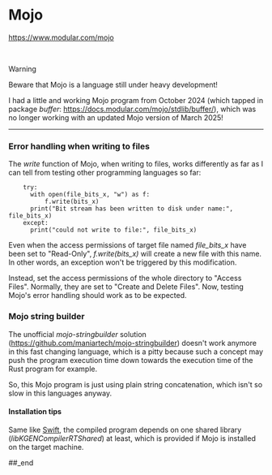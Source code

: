 # Mojo

https://www.modular.com/mojo

<br/>

> [!WARNING]
> Beware that Mojo is a language still under heavy development!

I had a little and working Mojo program from October 2024 (which tapped in package _buffer_: https://docs.modular.com/mojo/stdlib/buffer/), which was no longer working with an updated Mojo version of March 2025!

---

### Error handling when writing to files

The _write_ function of Mojo, when writing to files, works differently as far as I can tell from testing other programming languages so far:

```
    try:
      with open(file_bits_x, "w") as f:
          f.write(bits_x)
      print("Bit stream has been written to disk under name:", file_bits_x)
    except:
      print("could not write to file:", file_bits_x)
```

Even when the access permissions of target file named _file_bits_x_ have been set to "Read-Only", _f.write(bits_x)_ will create a new file with this name. In other words, an exception won't be triggered by this modification.

Instead, set the access permissions of the whole directory to "Access Files". Normally, they are set to "Create and Delete Files". Now, testing Mojo's error handling should work as to be expected.

### Mojo string builder

The unofficial _mojo-stringbuilder_ solution (https://github.com/maniartech/mojo-stringbuilder) doesn't work anymore in this fast changing language, which is a pitty because such a concept may push the program execution time down towards the execution time of the Rust program for example.

So, this Mojo program is just using plain string concatenation, which isn't so slow in this languages anyway.

#### Installation tips

Same like [Swift](https://github.com/practicalcomputerscience/MicrobenchmarkGPHLlanguages/tree/main/03%20-%20source%20code/01%20-%20imperative%20languages/Swift#installation-tips), the compiled program depends on one shared library (_libKGENCompilerRTShared_) at least, which is provided if Mojo is installed on the target machine. 

##_end
